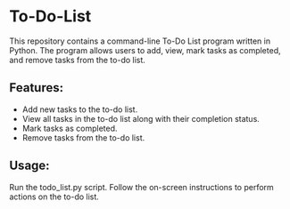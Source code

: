 # To-Do-List
This repository contains a command-line To-Do List program written in Python. The program allows users to add, view, mark tasks as completed, and remove tasks from the to-do list.
## Features:
- Add new tasks to the to-do list.
- View all tasks in the to-do list along with their completion status.
- Mark tasks as completed.
- Remove tasks from the to-do list.

## Usage:
Run the todo_list.py script.
Follow the on-screen instructions to perform actions on the to-do list.
